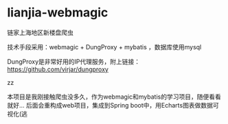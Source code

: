 # lianjia-webmagic
链家上海地区新楼盘爬虫

技术手段采用：webmagic + DungProxy + mybatis ，数据库使用mysql

DungProxy是非常好用的IP代理服务，附上链接：https://github.com/virjar/dungproxy

zz

本项目是我刚接触爬虫没多久，作为webmagic和mybatis的学习项目，随便看看就好...
后面会重构成web项目，集成到Spring boot中，用Echarts图表做数据可视化(逃
